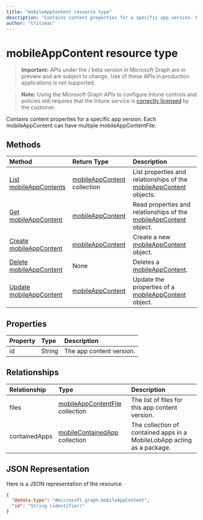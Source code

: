 ```yaml
---
title: "mobileAppContent resource type"
description: "Contains content properties for a specific app version. Each mobileAppContent can have multiple mobileAppContentFile."author: "tfitzmac"
---
```


# mobileAppContent resource type

> **Important:** APIs under the / beta version in Microsoft Graph are in preview and are subject to change. Use of these APIs in production applications is not supported.

> **Note:** Using the Microsoft Graph APIs to configure Intune controls and policies still requires that the Intune service is [correctly licensed](https://go.microsoft.com/fwlink/?linkid=839381) by the customer.

Contains content properties for a specific app version. Each mobileAppContent can have multiple mobileAppContentFile.
## Methods
|Method|Return Type|Description|
|:---|:---|:---|
|[List mobileAppContents](../api/intune-apps-mobileappcontent-list.md)|[mobileAppContent](../resources/intune-apps-mobileappcontent.md) collection|List properties and relationships of the [mobileAppContent](../resources/intune-apps-mobileappcontent.md) objects.|
|[Get mobileAppContent](../api/intune-apps-mobileappcontent-get.md)|[mobileAppContent](../resources/intune-apps-mobileappcontent.md)|Read properties and relationships of the [mobileAppContent](../resources/intune-apps-mobileappcontent.md) object.|
|[Create mobileAppContent](../api/intune-apps-mobileappcontent-create.md)|[mobileAppContent](../resources/intune-apps-mobileappcontent.md)|Create a new [mobileAppContent](../resources/intune-apps-mobileappcontent.md) object.|
|[Delete mobileAppContent](../api/intune-apps-mobileappcontent-delete.md)|None|Deletes a [mobileAppContent](../resources/intune-apps-mobileappcontent.md).|
|[Update mobileAppContent](../api/intune-apps-mobileappcontent-update.md)|[mobileAppContent](../resources/intune-apps-mobileappcontent.md)|Update the properties of a [mobileAppContent](../resources/intune-apps-mobileappcontent.md) object.|

## Properties
|Property|Type|Description|
|:---|:---|:---|
|id|String|The app content version.|

## Relationships
|Relationship|Type|Description|
|:---|:---|:---|
|files|[mobileAppContentFile](../resources/intune-apps-mobileappcontentfile.md) collection|The list of files for this app content version.|
|containedApps|[mobileContainedApp](../resources/intune-apps-mobilecontainedapp.md) collection|The collection of contained apps in a MobileLobApp acting as a package.|

## JSON Representation
Here is a JSON representation of the resource.
<!-- {
  "blockType": "resource",
  "keyProperty": "id",
  "@odata.type": "microsoft.graph.mobileAppContent"
}
-->
``` json
{
  "@odata.type": "#microsoft.graph.mobileAppContent",
  "id": "String (identifier)"
}
```





